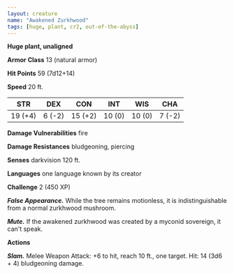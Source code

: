 ```yaml
---
layout: creature
name: "Awakened Zurkhwood"
tags: [huge, plant, cr2, out-of-the-abyss]
---
```


**Huge plant, unaligned**

**Armor Class** 13 (natural armor)

**Hit Points** 59 (7d12+14)

**Speed** 20 ft.

|   STR   |   DEX   |   CON   |   INT   |   WIS   |   CHA   |
|:-----:|:-----:|:-----:|:-----:|:-----:|:-----:|
| 19 (+4) | 6 (-2) | 15 (+2) | 10 (0) | 10 (0) | 7 (-2) |

**Damage Vulnerabilities** fire

**Damage Resistances** bludgeoning, piercing

**Senses** darkvision 120 ft.

**Languages** one language known by its creator

**Challenge** 2 (450 XP)

***False Appearance.*** While the tree remains motionless, it is indistinguishable from a normal zurkhwood mushroom.

***Mute.*** If the awakened zurkhwood was created by a myconid sovereign, it can't speak.

**Actions**

***Slam.*** Melee Weapon Attack: +6 to hit, reach 10 ft., one target. Hit: 14 (3d6 + 4) bludgeoning damage.


